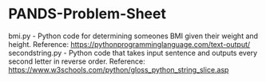 # PANDS-Problem-Sheet

bmi.py  -  Python code for determining someones BMI given their weight and height. Reference: https://pythonprogramminglanguage.com/text-output/
secondstring.py - Python code that takes input sentence and outputs every second letter in reverse order. Reference: https://www.w3schools.com/python/gloss_python_string_slice.asp
